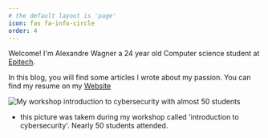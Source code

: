 ```yaml
---
# the default layout is 'page'
icon: fas fa-info-circle
order: 4
---
```


Welcome! I'm Alexandre Wagner a 24 year old Computer science student at [Epitech](https://www.epitech.eu/en/).

In this blog, you will find some articles I wrote about my passion.
You can find my resume on my [Website](https://wagnerwave.com)

![My workshop introduction to cybersecurity with almost 50 students](/assets/introduction-cybersecurite-epitech.jpg)
- this picture was takem during my workshop called 'introduction to cybersecurity'. Nearly 50 students attended.
